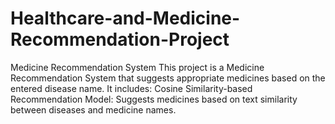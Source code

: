 # Healthcare-and-Medicine-Recommendation-Project
Medicine Recommendation System  This project is a Medicine Recommendation System that suggests appropriate medicines based on the entered disease name.  It includes:  Cosine Similarity-based Recommendation Model: Suggests medicines based on text similarity between diseases and medicine names.
